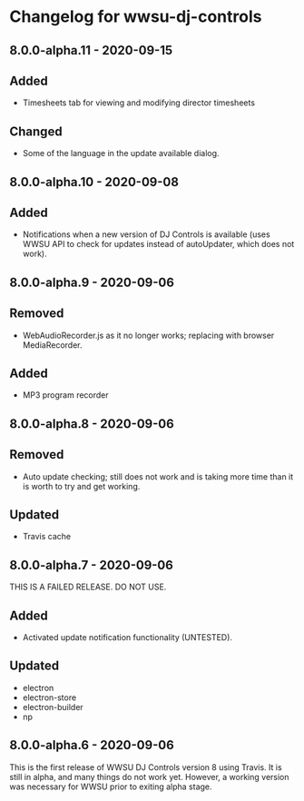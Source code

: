 # Changelog for wwsu-dj-controls

## 8.0.0-alpha.11 - 2020-09-15

## Added
- Timesheets tab for viewing and modifying director timesheets

## Changed
- Some of the language in the update available dialog.

## 8.0.0-alpha.10 - 2020-09-08

## Added
- Notifications when a new version of DJ Controls is available (uses WWSU API to check for updates instead of autoUpdater, which does not work).

## 8.0.0-alpha.9 - 2020-09-06

## Removed
- WebAudioRecorder.js as it no longer works; replacing with browser MediaRecorder.

## Added
- MP3 program recorder

## 8.0.0-alpha.8 - 2020-09-06

## Removed
- Auto update checking; still does not work and is taking more time than it is worth to try and get working.

## Updated
- Travis cache

## 8.0.0-alpha.7 - 2020-09-06

THIS IS A FAILED RELEASE. DO NOT USE.

## Added
- Activated update notification functionality (UNTESTED).

## Updated
- electron
- electron-store
- electron-builder
- np

## 8.0.0-alpha.6 - 2020-09-06

This is the first release of WWSU DJ Controls version 8 using Travis. It is still in alpha, and many things do not work yet. However, a working version was necessary for WWSU prior to exiting alpha stage.